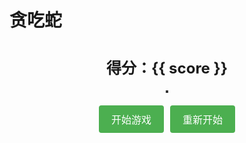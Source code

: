 # 贪吃蛇

<script setup>
import { onMounted, ref } from 'vue'

const canvas = ref(null)
const ctx = ref(null)
const snake = ref([
  {x: 10, y: 10},
])
const food = ref({x: 15, y: 15})
const direction = ref('right')
const gameLoop = ref(null)
const score = ref(0)

function init() {
  ctx.value = canvas.value.getContext('2d')
  document.addEventListener('keydown', changeDirection)
  startGame()
}

function startGame() {
  if (gameLoop.value) return
  gameLoop.value = setInterval(update, 100)
}

function update() {
  // 清空画布
  ctx.value.clearRect(0, 0, canvas.value.width, canvas.value.height)
  
  // 移动蛇
  moveSnake()
  
  // 检查碰撞
  checkCollision()
  
  // 绘制食物和蛇
  drawFood()
  drawSnake()
}

function moveSnake() {
  const head = {...snake.value[0]}
  
  switch(direction.value) {
    case 'up': head.y--; break
    case 'down': head.y++; break
    case 'left': head.x--; break
    case 'right': head.x++; break
  }
  
  snake.value.unshift(head)
  
  // 如果吃到食物
  if (head.x === food.value.x && head.y === food.value.y) {
    score.value += 10
    generateFood()
  } else {
    snake.value.pop()
  }
}

function drawSnake() {
  ctx.value.fillStyle = '#4CAF50'
  snake.value.forEach(segment => {
    ctx.value.fillRect(segment.x * 20, segment.y * 20, 18, 18)
  })
}

function drawFood() {
  ctx.value.fillStyle = '#FF5252'
  ctx.value.fillRect(food.value.x * 20, food.value.y * 20, 18, 18)
}

function generateFood() {
  food.value = {
    x: Math.floor(Math.random() * (canvas.value.width / 20)),
    y: Math.floor(Math.random() * (canvas.value.height / 20))
  }
}

function changeDirection(event) {
  const keyMap = {
    'ArrowUp': 'up',
    'ArrowDown': 'down',
    'ArrowLeft': 'left',
    'ArrowRight': 'right'
  }
  
  const newDirection = keyMap[event.key]
  if (!newDirection) return
  
  // 防止反向移动
  const opposites = {
    'up': 'down',
    'down': 'up',
    'left': 'right',
    'right': 'left'
  }
  
  if (opposites[newDirection] !== direction.value) {
    direction.value = newDirection
  }
}

function checkCollision() {
  const head = snake.value[0]
  
  // 检查墙壁碰撞
  if (head.x < 0 || head.x >= canvas.value.width / 20 ||
      head.y < 0 || head.y >= canvas.value.height / 20) {
    gameOver()
  }
  
  // 检查自身碰撞
  for (let i = 1; i < snake.value.length; i++) {
    if (head.x === snake.value[i].x && head.y === snake.value[i].y) {
      gameOver()
    }
  }
}

function gameOver() {
  clearInterval(gameLoop.value)
  gameLoop.value = null
  alert(`游戏结束！得分：${score.value}`)
  resetGame()
}

function resetGame() {
  snake.value = [{x: 10, y: 10}]
  direction.value = 'right'
  score.value = 0
  generateFood()
}

onMounted(() => {
  init()
})
</script>

<div class="game-container">
  <div class="score">得分：{{ score }}</div>
  <canvas ref="canvas" width="600" height="400" class="game-canvas"></canvas>
  <div class="controls">
    <button @click="startGame">开始游戏</button>
    <button @click="resetGame">重新开始</button>
  </div>
</div>

<style scoped>
.game-container {
  display: flex;
  flex-direction: column;
  align-items: center;
  gap: 20px;
  padding: 20px;
}

.game-canvas {
  border: 2px solid #333;
  background: #f0f0f0;
}

.score {
  font-size: 24px;
  font-weight: bold;
}

.controls {
  display: flex;
  gap: 10px;
}

button {
  padding: 10px 20px;
  font-size: 16px;
  cursor: pointer;
  background: #4CAF50;
  color: white;
  border: none;
  border-radius: 4px;
}

button:hover {
  background: #45a049;
}
</style> 